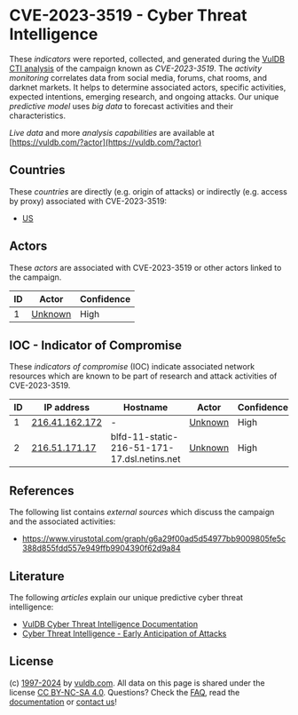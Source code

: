# CVE-2023-3519 - Cyber Threat Intelligence

These _indicators_ were reported, collected, and generated during the [VulDB CTI analysis](https://vuldb.com/?kb.cti) of the campaign known as _CVE-2023-3519_. The _activity monitoring_ correlates data from social media, forums, chat rooms, and darknet markets. It helps to determine associated actors, specific activities, expected intentions, emerging research, and ongoing attacks. Our unique _predictive model_ uses _big data_ to forecast activities and their characteristics.

_Live data_ and more _analysis capabilities_ are available at [https://vuldb.com/?actor](https://vuldb.com/?actor)

## Countries

These _countries_ are directly (e.g. origin of attacks) or indirectly (e.g. access by proxy) associated with CVE-2023-3519:

* [US](https://vuldb.com/?country.us)

## Actors

These _actors_ are associated with CVE-2023-3519 or other actors linked to the campaign.

ID | Actor | Confidence
-- | ----- | ----------
1 | [Unknown](https://vuldb.com/?actor.unknown) | High

## IOC - Indicator of Compromise

These _indicators of compromise_ (IOC) indicate associated network resources which are known to be part of research and attack activities of CVE-2023-3519.

ID | IP address | Hostname | Actor | Confidence
-- | ---------- | -------- | ----- | ----------
1 | [216.41.162.172](https://vuldb.com/?ip.216.41.162.172) | - | [Unknown](https://vuldb.com/?actor.unknown) | High
2 | [216.51.171.17](https://vuldb.com/?ip.216.51.171.17) | blfd-11-static-216-51-171-17.dsl.netins.net | [Unknown](https://vuldb.com/?actor.unknown) | High

## References

The following list contains _external sources_ which discuss the campaign and the associated activities:

* https://www.virustotal.com/graph/g6a29f00ad5d54977bb9009805fe5c388d855fdd557e949ffb9904390f62d9a84

## Literature

The following _articles_ explain our unique predictive cyber threat intelligence:

* [VulDB Cyber Threat Intelligence Documentation](https://vuldb.com/?kb.cti)
* [Cyber Threat Intelligence - Early Anticipation of Attacks](https://www.scip.ch/en/?labs.20201022)

## License

(c) [1997-2024](https://vuldb.com/?kb.changelog) by [vuldb.com](https://vuldb.com/?kb.about). All data on this page is shared under the license [CC BY-NC-SA 4.0](https://creativecommons.org/licenses/by-nc-sa/4.0/). Questions? Check the [FAQ](https://vuldb.com/?kb.faq), read the [documentation](https://vuldb.com/?kb) or [contact us](https://vuldb.com/?contact)!
